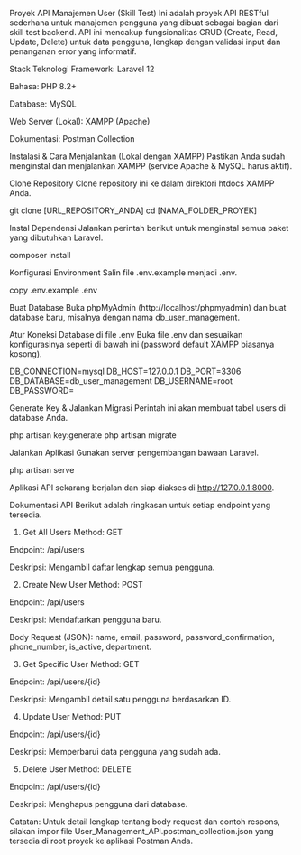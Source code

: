 Proyek API Manajemen User (Skill Test)
Ini adalah proyek API RESTful sederhana untuk manajemen pengguna yang dibuat sebagai bagian dari skill test backend. API ini mencakup fungsionalitas CRUD (Create, Read, Update, Delete) untuk data pengguna, lengkap dengan validasi input dan penanganan error yang informatif.

Stack Teknologi
Framework: Laravel 12

Bahasa: PHP 8.2+

Database: MySQL

Web Server (Lokal): XAMPP (Apache)

Dokumentasi: Postman Collection

Instalasi & Cara Menjalankan (Lokal dengan XAMPP)
Pastikan Anda sudah menginstal dan menjalankan XAMPP (service Apache & MySQL harus aktif).

Clone Repository
Clone repository ini ke dalam direktori htdocs XAMPP Anda.

git clone [URL_REPOSITORY_ANDA]
cd [NAMA_FOLDER_PROYEK]

Instal Dependensi
Jalankan perintah berikut untuk menginstal semua paket yang dibutuhkan Laravel.

composer install

Konfigurasi Environment
Salin file .env.example menjadi .env.

copy .env.example .env

Buat Database
Buka phpMyAdmin (http://localhost/phpmyadmin) dan buat database baru, misalnya dengan nama db_user_management.

Atur Koneksi Database di file .env
Buka file .env dan sesuaikan konfigurasinya seperti di bawah ini (password default XAMPP biasanya kosong).

DB_CONNECTION=mysql
DB_HOST=127.0.0.1
DB_PORT=3306
DB_DATABASE=db_user_management
DB_USERNAME=root
DB_PASSWORD=

Generate Key & Jalankan Migrasi
Perintah ini akan membuat tabel users di database Anda.

php artisan key:generate
php artisan migrate

Jalankan Aplikasi
Gunakan server pengembangan bawaan Laravel.

php artisan serve

Aplikasi API sekarang berjalan dan siap diakses di http://127.0.0.1:8000.

Dokumentasi API
Berikut adalah ringkasan untuk setiap endpoint yang tersedia.

1. Get All Users
Method: GET

Endpoint: /api/users

Deskripsi: Mengambil daftar lengkap semua pengguna.

2. Create New User
Method: POST

Endpoint: /api/users

Deskripsi: Mendaftarkan pengguna baru.

Body Request (JSON): name, email, password, password_confirmation, phone_number, is_active, department.

3. Get Specific User
Method: GET

Endpoint: /api/users/{id}

Deskripsi: Mengambil detail satu pengguna berdasarkan ID.

4. Update User
Method: PUT

Endpoint: /api/users/{id}

Deskripsi: Memperbarui data pengguna yang sudah ada.

5. Delete User
Method: DELETE

Endpoint: /api/users/{id}

Deskripsi: Menghapus pengguna dari database.

Catatan: Untuk detail lengkap tentang body request dan contoh respons, silakan impor file User_Management_API.postman_collection.json yang tersedia di root proyek ke aplikasi Postman Anda.
